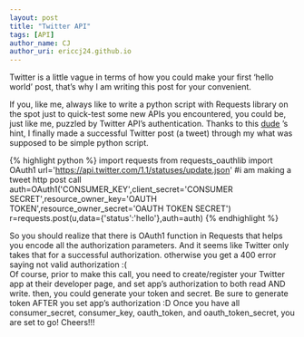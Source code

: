 ```yaml
---
layout: post
title: "Twitter API"
tags: [API]
author_name: CJ
author_uri: ericcj24.github.io
---
```


Twitter is a little vague in terms of how you could make your first
‘hello world’ post, that’s why I am writing this post for your
convenient.

If you, like me, always like to write a python script with Requests
library on the spot just to quick-test some new APIs you encountered,
you could be, just like me, puzzled by Twitter API’s authentication.
Thanks to this
[dude](http://thomassileo.com/blog/2013/01/25/using-twitter-rest-api-v1-dot-1-with-python/)
’s hint, I finally made a successful Twitter post (a tweet) through my
what was supposed to be simple python script.

{% highlight python %}
import requests
from requests_oauthlib import OAuth1
url='https://api.twitter.com/1.1/statuses/update.json'
#i am making a tweet http post call
auth=OAuth1('CONSUMER_KEY',client_secret='CONSUMER SECRET',resource_owner_key='OAUTH TOKEN',resource_owner_secret='OAUTH TOKEN SECRET')
r=requests.post(u,data={'status':'hello'},auth=auth)
{% endhighlight %}

So you should realize that there is OAuth1 function in Requests that
helps you encode all the authorization parameters. And it seems like
Twitter only takes that for a successful authorization. otherwise you
get a 400 error saying not valid authorization :(  
Of course, prior to make this call, you need to create/register your
Twitter app at their developer page, and set app’s authorization to both
read AND write. then, you could generate your token and secret. Be sure
to generate token AFTER you set app’s authorization :D Once you have all
consumer\_secret, consumer\_key, oauth\_token, and oauth\_token\_secret,
you are set to go! Cheers!!!
